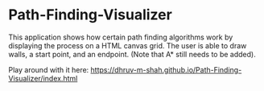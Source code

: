 # Path-Finding-Visualizer

This application shows how certain path finding algorithms work by displaying the process on a HTML canvas grid. The user is able to draw walls, a start point, and an endpoint. (Note that A* still needs to be added).

Play around with it here: <a href="https://dhruv-m-shah.github.io/Path-Finding-Visualizer/index.html" target="_blank">https://dhruv-m-shah.github.io/Path-Finding-Visualizer/index.html</a>


